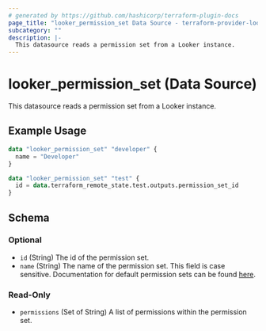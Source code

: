 ```yaml
---
# generated by https://github.com/hashicorp/terraform-plugin-docs
page_title: "looker_permission_set Data Source - terraform-provider-looker"
subcategory: ""
description: |-
  This datasource reads a permission set from a Looker instance.
---
```


# looker_permission_set (Data Source)

This datasource reads a permission set from a Looker instance.

## Example Usage

```terraform
data "looker_permission_set" "developer" {
  name = "Developer"
}

data "looker_permission_set" "test" {
  id = data.terraform_remote_state.test.outputs.permission_set_id
}
```

<!-- schema generated by tfplugindocs -->
## Schema

### Optional

- `id` (String) The id of the permission set.
- `name` (String) The name of the permission set. This field is case sensitive. Documentation for default permission sets can be found [here](https://docs.looker.com/admin-options/settings/roles#permission_sets).

### Read-Only

- `permissions` (Set of String) A list of permissions within the permission set.


